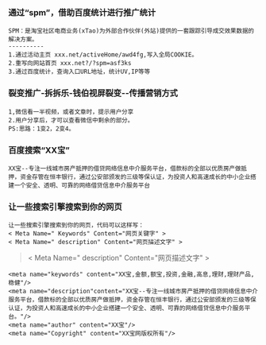 ### 通过“spm”，借助百度统计进行推广统计
```
SPM：是淘宝社区电商业务(xTao)为外部合作伙伴(外站)提供的一套跟踪引导成交效果数据的解决方案。
----------
1.通过活动主页 xxx.net/activeHome/awd4fg,写入全局COOKIE。
2.重写向网站首页 xxx.net?/?spm=asf3ks
3.通过百度统计，查询入口URL地址，统计UV,IP等等
```
### 裂变推广-拆拆乐-钱伯视屏裂变--传播营销方式
```
1,微信看一半视频，或者文章时，提示用户分享
2.用户分享后，才可以查看微信中剩余的部分。
PS:思路：1变2，2变4。
```
### 百度搜索“XX宝”
```
XX宝--专注一线城市房产抵押的借贷网络信息中介服务平台，借款标的全部以优质房产做抵押，资金存管在恒丰银行，通过公安部颁发的三级等保认证，为投资人和高速成长的中小企业搭建一个安全、透明、可靠的网络借贷信息中介服务平台
```
### 让一些搜索引擎搜索到你的网页
```
让一些搜索引擎搜索到你的网页，代码可以这样写：
< Meta Name=" Keywords" Content="网页关键字" >
< Meta Name=" description" Content="网页描述文字" >
```
> < Meta Name=" description" Content="网页描述文字" >
```
<meta name="keywords" content="XX宝,金额,额宝,投资,金融,高息,理财,理财产品,稳健"/>
<meta name="description"content="XX宝--专注一线城市房产抵押的借贷网络信息中介服务平台，借款标的全部以优质房产做抵押，资金存管在恒丰银行，通过公安部颁发的三级等保认证，为投资人和高速成长的中小企业搭建一个安全、透明、可靠的网络借贷信息中介服务平台。"/>
<meta name="author" content="XX宝"/>
<meta name="Copyright" content="XX宝网版权所有"/>
```